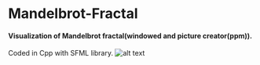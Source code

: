 # Mandelbrot-Fractal
#### Visualization of Mandelbrot fractal(windowed and picture creator(ppm)).
Coded in Cpp with SFML library.
![alt text](https://github.com/ArthurSenpaii/Mandelbrot-Fractal/blob/Threading/Mandelbrot.png)
